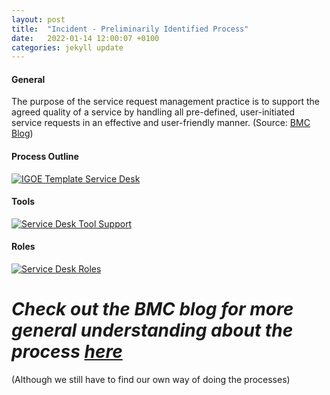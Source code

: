 ```yaml
---
layout: post
title:  "Incident - Preliminarily Identified Process"
date:   2022-01-14 12:00:07 +0100
categories: jekyll update
---
```


#### General
The purpose of the service request management practice is to support the agreed quality of a service by handling all pre-defined, user-initiated service requests in an effective and user-friendly manner.
(Source: <a href="https://www.bmc.com/blogs/itil-incident-management/" target="_blank">BMC Blog</a>)

#### Process Outline
[![IGOE Template Service Desk](/processes/assets/images/process-im.png)](/processes/assets/images/process-im.png)

#### Tools
[![Service Desk Tool Support](/processes/assets/images/tools-im.png)](/processes/assets/images/tools-im.png)

#### Roles
[![Service Desk Roles](/processes/assets/images/roles-im.png)](/processes/assets/images/roles-im.png)

# *Check out the BMC blog for more general understanding about the process <a href="https://www.bmc.com/blogs/itil-incident-management/" target="_blank">here</a>*
(Although we still have to find our own way of doing the processes)